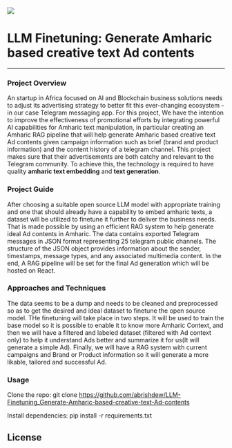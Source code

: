 <img src = "https://camo.githubusercontent.com/3cefee189432defff4cb59838ead898a2bd661cd4b475e25391c87edd2241782/68747470733a2f2f7374617469632e7769787374617469632e636f6d2f6d656469612f3038316535625f35353533383033666465656334636262383137656434653835653138393962327e6d76322e706e672f76312f66696c6c2f775f3234362c685f3130362c616c5f632c715f38352c75736d5f302e36365f312e30305f302e30312c656e635f6175746f2f313025323041636164656d7925323046412d30322532302d2532307472616e73706172656e742532306261636b67726f756e642532302d25323063726f707065642e706e67">

# LLM Finetuning: Generate Amharic based creative text Ad contents
***

### Project Overview

An startup in Africa focused on AI and Blockchain business solutions needs to adjust its
advertising strategy to better fit this ever-changing ecosystem - in our case Telegram
messaging app.
For this project, We have the intention to improve the effectiveness of promotional efforts by
integrating powerful AI capabilities for Amharic text manipulation, in particular creating an
Amharic RAG pipeline that will help generate Amharic based creative text Ad contents given
campaign information such as brief (brand and product information) and the content history of
a telegram channel. This project makes sure that their advertisements are both catchy and
relevant to the Telegram community. To achieve this, the technology is required to have quality
**amharic text embedding** and **text generation**.

### Project Guide

After choosing a suitable open source LLM model with appropriate training and one that
should already have a capability to embed amharic texts, a dataset will be utilized to finetune it
further to deliver the business needs. That is made possible by using an efficient RAG system
to help generate ideal Ad contents in Amharic. The data contains exported Telegram messages
in JSON format representing 25 telegram public channels. The structure of the JSON object
provides information about the sender, timestamps, message types, and any associated
multimedia content.
In the end, A RAG pipeline will be set for the final Ad generation which will be hosted on
React.

### Approaches and Techniques
The data seems to be a dump and needs to be cleaned and preprocessed so as to get the
desired and ideal dataset to finetune the open source model. THe finetuning will take place in
two steps. It will be used to train the base model so it is possible to enable it to know more
Amharic Context, and then we will have a filtered and labeled dataset (filtered with Ad context
only) to help it understand Ads better and summarize it for us(It will generate a simple Ad).
Finally, we will have a RAG system with current campaigns and Brand or Product information
so it will generate a more likable, tailored and successful Ad.

### Usage
Clone the repo: git clone https://github.com/abrishdew/LLM-Finetuning_Generate-Amharic-based-creative-text-Ad-contents

Install dependencies: pip install -r requirements.txt

## License 



